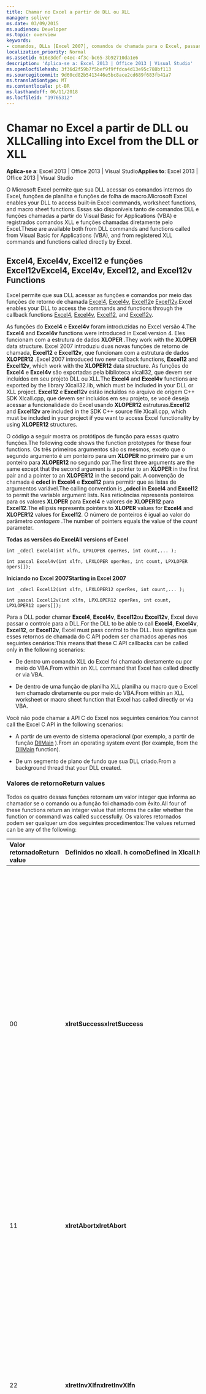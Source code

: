 ```yaml
---
title: Chamar no Excel a partir de DLL ou XLL
manager: soliver
ms.date: 03/09/2015
ms.audience: Developer
ms.topic: overview
keywords:
- comandos, DLLs [Excel 2007], comandos de chamada para o Excel, passando argumentos às funções da API C [Excel 2007], [Excel 2007], do excel de caixas de diálogo [excel 2007], invocação de invocação com caixas de diálogo, comandos [Excel 2007], acessíveis a partir da DLL/XLL, Excel4 funcionam [ Função de Excel12 do Excel 2007], [Excel 2007], XLCallVer funcionar argumento de operRes [Excel 2007], [Excel 2007], funções [Excel 2007], acessíveis a partir da DLL/XLL, Excel12v funcionam [Excel 2007], somente DLL funciona [Excel 2007], C API [Excel 2007], passando Contagem de argumentos, o argumento [Excel 2007], comandos [Excel 2007], chamando em versões internacionais, somente DLL comandos [Excel 2007], versões internacionais [Excel 2007], chamadas funções e comandos, XLLs [Excel 2007], ligações para Excel, Excel 4v função [ Excel 2007], xlfn argumento [Excel 2007], [Excel 2007], de funções chamando em versões internacionais
localization_priority: Normal
ms.assetid: 616e3def-e4ec-4f3c-bc65-3b92710da1e6
description: 'Aplica-se a: Excel 2013 | Office 2013 | Visual Studio'
ms.openlocfilehash: 3f36d2f59b7f5bef9f9ffdca4d13e95c788bf113
ms.sourcegitcommit: 9d60cd82b5413446e5bc8ace2cd689f683fb41a7
ms.translationtype: MT
ms.contentlocale: pt-BR
ms.lasthandoff: 06/11/2018
ms.locfileid: "19765312"
---
```

# <a name="calling-into-excel-from-the-dll-or-xll"></a><span data-ttu-id="5f956-104">Chamar no Excel a partir de DLL ou XLL</span><span class="sxs-lookup"><span data-stu-id="5f956-104">Calling into Excel from the DLL or XLL</span></span>

<span data-ttu-id="5f956-105">**Aplica-se a**: Excel 2013 | Office 2013 | Visual Studio</span><span class="sxs-lookup"><span data-stu-id="5f956-105">**Applies to**: Excel 2013 | Office 2013 | Visual Studio</span></span> 
  
<span data-ttu-id="5f956-106">O Microsoft Excel permite que sua DLL acessar os comandos internos do Excel, funções de planilha e funções de folha de macro.</span><span class="sxs-lookup"><span data-stu-id="5f956-106">Microsoft Excel enables your DLL to access built-in Excel commands, worksheet functions, and macro sheet functions.</span></span> <span data-ttu-id="5f956-107">Essas são disponíveis tanto de comandos DLL e funções chamadas a partir do Visual Basic for Applications (VBA) e registrados comandos XLL e funções chamadas diretamente pelo Excel.</span><span class="sxs-lookup"><span data-stu-id="5f956-107">These are available both from DLL commands and functions called from Visual Basic for Applications (VBA), and from registered XLL commands and functions called directly by Excel.</span></span>
  
## <a name="excel4-excel4v-excel12-and-excel12v-functions"></a><span data-ttu-id="5f956-108">Excel4, Excel4v, Excel12 e funções Excel12v</span><span class="sxs-lookup"><span data-stu-id="5f956-108">Excel4, Excel4v, Excel12, and Excel12v Functions</span></span>

<span data-ttu-id="5f956-109">Excel permite que sua DLL acessar as funções e comandos por meio das funções de retorno de chamada [Excel4](excel4-excel12.md), [Excel4v](excel4v-excel12v.md), [Excel12](excel4-excel12.md)e [Excel12v](excel4v-excel12v.md).</span><span class="sxs-lookup"><span data-stu-id="5f956-109">Excel enables your DLL to access the commands and functions through the callback functions [Excel4](excel4-excel12.md), [Excel4v](excel4v-excel12v.md), [Excel12](excel4-excel12.md), and [Excel12v](excel4v-excel12v.md).</span></span>
  
<span data-ttu-id="5f956-110">As funções do **Excel4** e **Excel4v** foram introduzidas no Excel versão 4.</span><span class="sxs-lookup"><span data-stu-id="5f956-110">The **Excel4** and **Excel4v** functions were introduced in Excel version 4.</span></span> <span data-ttu-id="5f956-111">Eles funcionam com a estrutura de dados **XLOPER** .</span><span class="sxs-lookup"><span data-stu-id="5f956-111">They work with the **XLOPER** data structure.</span></span> <span data-ttu-id="5f956-112">Excel 2007 introduziu duas novas funções de retorno de chamada, **Excel12** e **Excel12v**, que funcionam com a estrutura de dados **XLOPER12** .</span><span class="sxs-lookup"><span data-stu-id="5f956-112">Excel 2007 introduced two new callback functions, **Excel12** and **Excel12v**, which work with the **XLOPER12** data structure.</span></span> <span data-ttu-id="5f956-113">As funções do **Excel4** e **Excel4v** são exportadas pela biblioteca xlcall32, que devem ser incluídos em seu projeto DLL ou XLL.</span><span class="sxs-lookup"><span data-stu-id="5f956-113">The **Excel4** and **Excel4v** functions are exported by the library Xlcall32.lib, which must be included in your DLL or XLL project.</span></span> <span data-ttu-id="5f956-114">**Excel12** e **Excel12v** estão incluídos no arquivo de origem C++ SDK Xlcall.cpp, que devem ser incluídos em seu projeto, se você deseja acessar a funcionalidade do Excel usando **XLOPER12** estruturas.</span><span class="sxs-lookup"><span data-stu-id="5f956-114">**Excel12** and **Excel12v** are included in the SDK C++ source file Xlcall.cpp, which must be included in your project if you want to access Excel functionality by using **XLOPER12** structures.</span></span> 
  
<span data-ttu-id="5f956-115">O código a seguir mostra os protótipos de função para essas quatro funções.</span><span class="sxs-lookup"><span data-stu-id="5f956-115">The following code shows the function prototypes for these four functions.</span></span> <span data-ttu-id="5f956-116">Os três primeiros argumentos são os mesmos, exceto que o segundo argumento é um ponteiro para um **XLOPER** no primeiro par e um ponteiro para **XLOPER12** no segundo par.</span><span class="sxs-lookup"><span data-stu-id="5f956-116">The first three arguments are the same except that the second argument is a pointer to an **XLOPER** in the first pair and a pointer to an **XLOPER12** in the second pair.</span></span> <span data-ttu-id="5f956-117">A convenção de chamada é **cdecl** in **Excel4** e **Excel12** para permitir que as listas de argumentos variável.</span><span class="sxs-lookup"><span data-stu-id="5f956-117">The calling convention is **_cdecl** in **Excel4** and **Excel12** to permit the variable argument lists.</span></span> <span data-ttu-id="5f956-118">Nas reticências representa ponteiros para os valores **XLOPER** para **Excel4** e valores de **XLOPER12** para **Excel12**.</span><span class="sxs-lookup"><span data-stu-id="5f956-118">The ellipsis represents pointers to **XLOPER** values for **Excel4** and **XLOPER12** values for **Excel12**.</span></span> <span data-ttu-id="5f956-119">O número de ponteiros é igual ao valor do parâmetro _contagem_ .</span><span class="sxs-lookup"><span data-stu-id="5f956-119">The number of pointers equals the value of the  _count_ parameter.</span></span> 
  
<span data-ttu-id="5f956-120">**Todas as versões do Excel**</span><span class="sxs-lookup"><span data-stu-id="5f956-120">**All versions of Excel**</span></span>
  
 `int _cdecl Excel4(int xlfn, LPXLOPER operRes, int count,... );`
  
 `int pascal Excel4v(int xlfn, LPXLOPER operRes, int count, LPXLOPER opers[]);`
  
<span data-ttu-id="5f956-121">**Iniciando no Excel 2007**</span><span class="sxs-lookup"><span data-stu-id="5f956-121">**Starting in Excel 2007**</span></span>
  
 `int _cdecl Excel12(int xlfn, LPXLOPER12 operRes, int count,... );`
  
 `int pascal Excel12v(int xlfn, LPXLOPER12 operRes, int count, LPXLOPER12 opers[]);`
  
<span data-ttu-id="5f956-122">Para a DLL poder chamar **Excel4**, **Excel4v**, **Excel12**ou **Excel12v**, Excel deve passar o controle para a DLL.</span><span class="sxs-lookup"><span data-stu-id="5f956-122">For the DLL to be able to call **Excel4**, **Excel4v**, **Excel12**, or **Excel12v**, Excel must pass control to the DLL.</span></span> <span data-ttu-id="5f956-123">Isso significa que esses retornos de chamada do C API podem ser chamados apenas nos seguintes cenários:</span><span class="sxs-lookup"><span data-stu-id="5f956-123">This means that these C API callbacks can be called only in the following scenarios:</span></span>
  
- <span data-ttu-id="5f956-124">De dentro um comando XLL do Excel foi chamado diretamente ou por meio do VBA.</span><span class="sxs-lookup"><span data-stu-id="5f956-124">From within an XLL command that Excel has called directly or via VBA.</span></span>
    
- <span data-ttu-id="5f956-125">De dentro de uma função de planilha XLL planilha ou macro que o Excel tem chamado diretamente ou por meio do VBA.</span><span class="sxs-lookup"><span data-stu-id="5f956-125">From within an XLL worksheet or macro sheet function that Excel has called directly or via VBA.</span></span>
    
<span data-ttu-id="5f956-126">Você não pode chamar a API C do Excel nos seguintes cenários:</span><span class="sxs-lookup"><span data-stu-id="5f956-126">You cannot call the Excel C API in the following scenarios:</span></span>
  
- <span data-ttu-id="5f956-127">A partir de um evento de sistema operacional (por exemplo, a partir de função [DllMain](http://msdn.microsoft.com/library/base.dllmain%28Office.15%29.aspx) ).</span><span class="sxs-lookup"><span data-stu-id="5f956-127">From an operating system event (for example, from the [DllMain](http://msdn.microsoft.com/library/base.dllmain%28Office.15%29.aspx) function).</span></span> 
    
- <span data-ttu-id="5f956-128">De um segmento de plano de fundo que sua DLL criado.</span><span class="sxs-lookup"><span data-stu-id="5f956-128">From a background thread that your DLL created.</span></span>
    
### <a name="return-values"></a><span data-ttu-id="5f956-129">Valores de retorno</span><span class="sxs-lookup"><span data-stu-id="5f956-129">Return values</span></span>

<span data-ttu-id="5f956-130">Todos os quatro dessas funções retornam um valor integer que informa ao chamador se o comando ou a função foi chamado com êxito.</span><span class="sxs-lookup"><span data-stu-id="5f956-130">All four of these functions return an integer value that informs the caller whether the function or command was called successfully.</span></span> <span data-ttu-id="5f956-131">Os valores retornados podem ser qualquer um dos seguintes procedimentos:</span><span class="sxs-lookup"><span data-stu-id="5f956-131">The values returned can be any of the following:</span></span>
  
|<span data-ttu-id="5f956-132">**Valor retornado**</span><span class="sxs-lookup"><span data-stu-id="5f956-132">**Return value**</span></span>|<span data-ttu-id="5f956-133">**Definidos no xlcall. h como**</span><span class="sxs-lookup"><span data-stu-id="5f956-133">**Defined in Xlcall.h as**</span></span>|<span data-ttu-id="5f956-134">**Descrição**</span><span class="sxs-lookup"><span data-stu-id="5f956-134">**Description**</span></span>|
|:-----|:-----|:-----|
|<span data-ttu-id="5f956-135">0</span><span class="sxs-lookup"><span data-stu-id="5f956-135">0</span></span>  <br/> |<span data-ttu-id="5f956-136">**xlretSuccess**</span><span class="sxs-lookup"><span data-stu-id="5f956-136">**xlretSuccess**</span></span> <br/> |<span data-ttu-id="5f956-137">A função ou o comando foi executada com êxito.</span><span class="sxs-lookup"><span data-stu-id="5f956-137">The function or command executed successfully.</span></span> <span data-ttu-id="5f956-138">Isso significa que a execução foi sem erros.</span><span class="sxs-lookup"><span data-stu-id="5f956-138">This does not mean that the execution was error free.</span></span> <span data-ttu-id="5f956-139">Por exemplo, **Excel4** poderia retornar **xlretSuccess** ao chamar a função **Localizar**, embora ele avaliado para **#VALUE!**</span><span class="sxs-lookup"><span data-stu-id="5f956-139">For example, **Excel4** could return **xlretSuccess** when calling the function **FIND**, even though it evaluated to **#VALUE!**</span></span> <span data-ttu-id="5f956-140">porque o texto de pesquisa não pôde ser encontrado.</span><span class="sxs-lookup"><span data-stu-id="5f956-140">because the search text could not be found.</span></span> <span data-ttu-id="5f956-141">Você deve inspecionar o tipo e o valor retornado **XLOPER/XLOPER12** onde isso é uma possibilidade.</span><span class="sxs-lookup"><span data-stu-id="5f956-141">You should inspect the type and value of the returned **XLOPER/XLOPER12** where this is a possibility.</span></span>  <br/> |
|<span data-ttu-id="5f956-142">1</span><span class="sxs-lookup"><span data-stu-id="5f956-142">1</span></span>  <br/> |<span data-ttu-id="5f956-143">**xlretAbort**</span><span class="sxs-lookup"><span data-stu-id="5f956-143">**xlretAbort**</span></span> <br/> |<span data-ttu-id="5f956-144">Uma macro de comando foi interrompida pelo usuário clicar no botão **Cancelar** ou pressionando a tecla ESC.</span><span class="sxs-lookup"><span data-stu-id="5f956-144">A command macro was stopped by the user clicking the **CANCEL** button or pressing the ESC key.</span></span>  <br/> |
|<span data-ttu-id="5f956-145">2</span><span class="sxs-lookup"><span data-stu-id="5f956-145">2</span></span>  <br/> |<span data-ttu-id="5f956-146">**xlretInvXlfn**</span><span class="sxs-lookup"><span data-stu-id="5f956-146">**xlretInvXlfn**</span></span> <br/> |<span data-ttu-id="5f956-147">A função fornecida ou o código do comando não é válido.</span><span class="sxs-lookup"><span data-stu-id="5f956-147">The supplied function or command code is not valid.</span></span> <span data-ttu-id="5f956-148">Esse erro pode ocorrer quando a função de chamada não tem permissão para chamar a função ou o comando.</span><span class="sxs-lookup"><span data-stu-id="5f956-148">This error can occur when the calling function does not have permission to call the function or command.</span></span> <span data-ttu-id="5f956-149">Por exemplo, uma função de planilha não é possível chamar uma função de informações de folha de macro ou uma função de comando.</span><span class="sxs-lookup"><span data-stu-id="5f956-149">For example, a worksheet function cannot call a macro sheet information function or a command function.</span></span>  <br/> |
|<span data-ttu-id="5f956-150">4</span><span class="sxs-lookup"><span data-stu-id="5f956-150">4</span></span>  <br/> |<span data-ttu-id="5f956-151">**xlretInvCount**</span><span class="sxs-lookup"><span data-stu-id="5f956-151">**xlretInvCount**</span></span> <br/> |<span data-ttu-id="5f956-152">O número de argumentos fornecidos na chamada não está correto.</span><span class="sxs-lookup"><span data-stu-id="5f956-152">The number of arguments supplied in the call is not correct.</span></span>  <br/> |
|<span data-ttu-id="5f956-153">8</span><span class="sxs-lookup"><span data-stu-id="5f956-153">8</span></span>  <br/> |<span data-ttu-id="5f956-154">**xlretInvXloper**</span><span class="sxs-lookup"><span data-stu-id="5f956-154">**xlretInvXloper**</span></span> <br/> |<span data-ttu-id="5f956-155">Um ou mais dos valores do argumento **XLOPER** ou **XLOPER12** estão formado incorretamente ou preenchido.</span><span class="sxs-lookup"><span data-stu-id="5f956-155">One or more of the argument **XLOPER** or **XLOPER12** values are not properly formed or populated.</span></span>  <br/> |
|<span data-ttu-id="5f956-156">16</span><span class="sxs-lookup"><span data-stu-id="5f956-156">16</span></span>  <br/> |<span data-ttu-id="5f956-157">**xlretStackOvfl**</span><span class="sxs-lookup"><span data-stu-id="5f956-157">**xlretStackOvfl**</span></span> <br/> |<span data-ttu-id="5f956-158">Excel detectado um risco que a operação talvez sua pilha de estouro e, portanto, não tivesse chamado a função.</span><span class="sxs-lookup"><span data-stu-id="5f956-158">Excel detected a risk that the operation might overflow its stack and, therefore, did not call the function.</span></span>  <br/> |
|<span data-ttu-id="5f956-159">32</span><span class="sxs-lookup"><span data-stu-id="5f956-159">32</span></span>  <br/> |<span data-ttu-id="5f956-160">**xlretFailed**</span><span class="sxs-lookup"><span data-stu-id="5f956-160">**xlretFailed**</span></span> <br/> |<span data-ttu-id="5f956-161">O comando ou função falhou por uma razão não descrita por um dos outros valores de retorno.</span><span class="sxs-lookup"><span data-stu-id="5f956-161">The command or function failed for a reason not described by one of the other return values.</span></span> <span data-ttu-id="5f956-162">Uma operação que exija muita memória, por exemplo, falhará com esse erro.</span><span class="sxs-lookup"><span data-stu-id="5f956-162">An operation that would require too much memory, for example, would fail with this error.</span></span> <span data-ttu-id="5f956-163">Isso pode acontecer durante uma tentativa de converter uma referência muito grande para uma matriz de **xltypeMulti** usando a função [xlCoerce](http://msdn.microsoft.com/library/guid_9d47c16c-a7e7-4998-b594-9cf001827b7b%28Office.15%29.aspx) .</span><span class="sxs-lookup"><span data-stu-id="5f956-163">This could happen during an attempt to convert a very large reference to an **xltypeMulti** array by using the [xlCoerce](http://msdn.microsoft.com/library/guid_9d47c16c-a7e7-4998-b594-9cf001827b7b%28Office.15%29.aspx) function.</span></span>  <br/> |
|<span data-ttu-id="5f956-164">64</span><span class="sxs-lookup"><span data-stu-id="5f956-164">64</span></span>  <br/> |<span data-ttu-id="5f956-165">**xlretUncalced**</span><span class="sxs-lookup"><span data-stu-id="5f956-165">**xlretUncalced**</span></span> <br/> |<span data-ttu-id="5f956-166">A operação tentou recuperar o valor de uma célula não calculada.</span><span class="sxs-lookup"><span data-stu-id="5f956-166">The operation attempted to retrieve the value of an uncalculated cell.</span></span> <span data-ttu-id="5f956-167">Para preservar a integridade de recálculo no Excel, funções de planilha não têm permissão para fazer isso.</span><span class="sxs-lookup"><span data-stu-id="5f956-167">To preserve recalculation integrity in Excel, worksheet functions are not permitted to do this.</span></span> <span data-ttu-id="5f956-168">Entretanto, as funções e comandos XLL registrado como funções de folha de macro têm permissão para acessar valores de células não calculadas.</span><span class="sxs-lookup"><span data-stu-id="5f956-168">However, XLL commands and functions registered as macro sheet functions are permitted to access uncalculated cell values.</span></span>  <br/> |
|<span data-ttu-id="5f956-169">128</span><span class="sxs-lookup"><span data-stu-id="5f956-169">128</span></span>  <br/> |<span data-ttu-id="5f956-170">**xlretNotThreadSafe**</span><span class="sxs-lookup"><span data-stu-id="5f956-170">**xlretNotThreadSafe**</span></span> <br/> |<span data-ttu-id="5f956-171">(Começando no Excel 2007) Uma função de planilha XLL registrada como thread-safe tentou chamar uma função da API C que não seja thread-safe.</span><span class="sxs-lookup"><span data-stu-id="5f956-171">(Starting in Excel 2007) An XLL worksheet function registered as thread safe attempted to call a C API function that is not thread safe.</span></span> <span data-ttu-id="5f956-172">Por exemplo, uma função thread-safe não é possível chamar a função XLM **xlfGetCell**.</span><span class="sxs-lookup"><span data-stu-id="5f956-172">For example, a thread-safe function cannot call the XLM function **xlfGetCell**.</span></span>  <br/> |
|<span data-ttu-id="5f956-173">256</span><span class="sxs-lookup"><span data-stu-id="5f956-173">256</span></span>  <br/> |<span data-ttu-id="5f956-174">**xlRetInvAsynchronousContext**</span><span class="sxs-lookup"><span data-stu-id="5f956-174">**xlRetInvAsynchronousContext**</span></span> <br/> |<span data-ttu-id="5f956-175">(Começando no Excel 2010) O identificador de função assíncronas é inválido.</span><span class="sxs-lookup"><span data-stu-id="5f956-175">(Starting in Excel 2010) The asynchronous function handle is invalid.</span></span>  <br/> |
|<span data-ttu-id="5f956-176">512</span><span class="sxs-lookup"><span data-stu-id="5f956-176">512</span></span>  <br/> |<span data-ttu-id="5f956-177">**xlretNotClusterSafe**</span><span class="sxs-lookup"><span data-stu-id="5f956-177">**xlretNotClusterSafe**</span></span> <br/> |<span data-ttu-id="5f956-178">(Começando no Excel 2010) A chamada não é suportada em clusters.</span><span class="sxs-lookup"><span data-stu-id="5f956-178">(Starting in Excel 2010) The call is not supported on clusters.</span></span>  <br/> |
   
<span data-ttu-id="5f956-179">Se a função retornará um dos valores de falha na tabela (ou seja, ele não retorna **xlretSuccess**), o valor de retorno **XLOPER** ou **XLOPER12** também será definido **#VALUE!**.</span><span class="sxs-lookup"><span data-stu-id="5f956-179">If the function returns one of the failure values in the table (that is, it does not return **xlretSuccess**), the **XLOPER** or **XLOPER12** return value will also be set to **#VALUE!**.</span></span> <span data-ttu-id="5f956-180">Em certas circunstâncias, por isso pode ser um teste suficiente de sucesso, mas lembre-se de que uma chamada pode retornar ambas as **xlretSuccess** de verificação e **#VALUE!**.</span><span class="sxs-lookup"><span data-stu-id="5f956-180">In certain circumstances, checking for this might be a sufficient test of success, but you should note that a call can return both **xlretSuccess** and **#VALUE!**.</span></span>
  
<span data-ttu-id="5f956-181">Se uma chamada para os resultados da API C no **xlretUncalced** ou **xlretAbort**, seu código DLL ou XLL deve retornar controle para o Excel antes de fazer qualquer outras chamadas de API C (além de chamadas para a função de [xlfree](http://msdn.microsoft.com/library/guid_8ce2eef2-0138-495d-b6cb-bbb727a3cda4%28Office.15%29.aspx) para liberar memória alocada para Excel recursos nos valores **XLOPER** e **XLOPER12** ).</span><span class="sxs-lookup"><span data-stu-id="5f956-181">If a call to the C API results in either **xlretUncalced** or **xlretAbort**, your DLL or XLL code should return control to Excel before making any other C API calls (other than calls to the [xlfree](http://msdn.microsoft.com/library/guid_8ce2eef2-0138-495d-b6cb-bbb727a3cda4%28Office.15%29.aspx) function to release Excel-allocated memory resources in **XLOPER** and **XLOPER12** values).</span></span> 
  
### <a name="command-or-function-enumeration-argument-xlfn"></a><span data-ttu-id="5f956-182">Comando ou argumento de enumeração de função: xlfn</span><span class="sxs-lookup"><span data-stu-id="5f956-182">Command or Function Enumeration Argument: xlfn</span></span>

<span data-ttu-id="5f956-183">O argumento _xlfn_ é o primeiro argumento para o retorno de chamada funciona e é um inteiro assinado de 32 bits.</span><span class="sxs-lookup"><span data-stu-id="5f956-183">The  _xlfn_ argument is the first argument to the callback functions and is a 32-bit signed integer.</span></span> <span data-ttu-id="5f956-184">Seu valor deve ser uma das enumerações função ou comando definidas no arquivo de cabeçalho do SDK xlcall. h, conforme mostrado no exemplo a seguir.</span><span class="sxs-lookup"><span data-stu-id="5f956-184">Its value should be one of the function or command enumerations defined in the SDK header file Xlcall.h, as shown in the following example.</span></span> 
  
```cs
// Excel function numbers. 
#define xlfCount 0
#define xlfIsna 2
#define xlfIserror 3
#define xlfSum 4
#define xlfAverage 5
#define xlfMin 6
#define xlfMax 7
#define xlfRow 8
#define xlfColumn 9
#define xlfNa 10
...
// Excel command numbers. 
#define xlcBeep (0 | xlCommand)
#define xlcOpen (1 | xlCommand)
#define xlcOpenLinks (2 | xlCommand)
#define xlcCloseAll (3 | xlCommand)
#define xlcSave (4 | xlCommand)
#define xlcSaveAs (5 | xlCommand)
#define xlcFileDelete (6 | xlCommand)
#define xlcPageSetup (7 | xlCommand)
#define xlcPrint (8 | xlCommand)
#define xlcPrinterSetup (9 | xlCommand)
...
```

<span data-ttu-id="5f956-185">Folha de macro e planilha de todas as funções estão no intervalo de 0 (**xlfCount**) a 0x0fff hexadecimal, embora as mais altas atribuído número no Excel 2013 é 547 decimal, 0x0223 hexadecimal (**xlfFloor_precise**).</span><span class="sxs-lookup"><span data-stu-id="5f956-185">All worksheet and macro sheet functions are in the range from 0 (**xlfCount**) through 0x0fff hexadecimal, although the highest assigned number in Excel 2013 is 547 decimal, 0x0223 hexadecimal (**xlfFloor_precise**).</span></span>
  
<span data-ttu-id="5f956-186">Todas as funções de comando estão no intervalo entre 0x8000 hexadecimal (**xlcBeep**) por meio de 0x8fff hexadecimal, embora o maior número atribuído no Excel 2013 seja 0x8328 hexadecimal (**xlcHideallInkannots**).</span><span class="sxs-lookup"><span data-stu-id="5f956-186">All command functions are in the range from 0x8000 hexadecimal (**xlcBeep**) through 0x8fff hexadecimal, although the highest assigned number in Excel 2013 is 0x8328 hexadecimal (**xlcHideallInkannots**).</span></span> <span data-ttu-id="5f956-187">Esses são definidos no arquivo de cabeçalho como `(n | xlCommand)` onde `n` é um número decimal, maior ou igual a 0 e **xlCommand** é definido como 0x8000 hexadecimal.</span><span class="sxs-lookup"><span data-stu-id="5f956-187">These are defined in the header file as  `(n | xlCommand)` where  `n` is a decimal number greater than or equal to 0 and **xlCommand** is defined as 0x8000 hexadecimal.</span></span> 
  
### <a name="invoking-excel-commands-that-use-dialog-boxes"></a><span data-ttu-id="5f956-188">Comandos do Excel que usam caixas de diálogo de invocação</span><span class="sxs-lookup"><span data-stu-id="5f956-188">Invoking Excel Commands that Use Dialog Boxes</span></span>

<span data-ttu-id="5f956-189">Alguns dos códigos de comando correspondem às ações no Excel que usam caixas de diálogo.</span><span class="sxs-lookup"><span data-stu-id="5f956-189">Some of the command codes correspond to actions in Excel that use dialog boxes.</span></span> <span data-ttu-id="5f956-190">Por exemplo, **xlcFileDelete** usa um único argumento: um nome de arquivo ou uma máscara.</span><span class="sxs-lookup"><span data-stu-id="5f956-190">For example, **xlcFileDelete** takes a single argument: a file name or mask.</span></span> <span data-ttu-id="5f956-191">Isso pode ser chamado com a caixa de diálogo para que o usuário tem a oportunidade de cancelar ou modificar a operação de exclusão.</span><span class="sxs-lookup"><span data-stu-id="5f956-191">This can be invoked with the dialog box so that the user has the opportunity to cancel or modify the delete operation.</span></span> <span data-ttu-id="5f956-192">Ele também pode ser chamado sem a caixa de diálogo, caso em que o arquivo ou arquivos são excluídos sem nenhuma interação adicional, supondo que elas existirem, e o chamador tiver permissão.</span><span class="sxs-lookup"><span data-stu-id="5f956-192">It can also be called without the dialog box, in which case the file or files are deleted without any further interaction, assuming they exist and the caller has permission.</span></span> <span data-ttu-id="5f956-193">Para chamar esses comandos em seu formulário da caixa de diálogo, a enumeração de comando deve ser combinada usando a operação OR bit a bit com 0x1000 (**xlPrompt**).</span><span class="sxs-lookup"><span data-stu-id="5f956-193">To call such commands in their dialog box form, the command enumeration must be combined by using the bitwise OR operation with 0x1000 (**xlPrompt**).</span></span>
  
<span data-ttu-id="5f956-194">O exemplo de código a seguir exclui arquivos no diretório atual my_data a máscara de correspondência\*. bak, exibindo uma caixa de diálogo somente se o argumento for true.</span><span class="sxs-lookup"><span data-stu-id="5f956-194">The following code example deletes files in the current directory matching the mask my_data\*.bak, displaying a dialog box only if the argument is true.</span></span>
  
```cs
bool delete_my_backup_files(bool show_dialog)
{
    XLOPER12 xResult, xFilter;
    xFilter.xltype = xltypeStr;
    xFilter.val.str = L"\014my_data*.bak"; // String length: 14 octal
    int cmd;
    if(show_dialog)
        cmd = xlcFileDelete | xlPrompt;
    else
        cmd = xlcFileDelete;
// xResult should be Boolean TRUE if successful, in which
// case return true; otherwise, false.
    return (Excel12(cmd, &xResult, 1, &xFilter) == xlretSuccess
        && xResult.xltype == xltypeBool
        && xResult.val.xbool == 1);
}
```

### <a name="calling-functions-and-commands-in-international-versions"></a><span data-ttu-id="5f956-195">Chamando funções e comandos em versões internacionais</span><span class="sxs-lookup"><span data-stu-id="5f956-195">Calling Functions and Commands in International Versions</span></span>

<span data-ttu-id="5f956-196">Você pode configurar o Excel para exibir as funções e os nomes dos comandos XLM em uma variedade de idiomas.</span><span class="sxs-lookup"><span data-stu-id="5f956-196">You can configure Excel to display functions and XLM command names in a variety of languages.</span></span> <span data-ttu-id="5f956-197">Algumas funções e comandos do C API operam em cadeias de caracteres que são interpretadas como nomes de função ou comando.</span><span class="sxs-lookup"><span data-stu-id="5f956-197">Some C API commands and functions operate on strings that are interpreted as function or command names.</span></span> <span data-ttu-id="5f956-198">Por exemplo, **xlcFormula** leva um argumento de cadeia de caracteres que se destina a ser colocada em uma célula especificada.</span><span class="sxs-lookup"><span data-stu-id="5f956-198">For example, **xlcFormula** takes a string argument that is intended to be placed in a specified cell.</span></span> <span data-ttu-id="5f956-199">Para o add-in trabalhar com todas as configurações de idioma, você pode fornecer os nomes de cadeia de caracteres de inglês e definido o bit 0x2000 (**xlIntl**) na enumeração função ou comando.</span><span class="sxs-lookup"><span data-stu-id="5f956-199">For your add-in to work with all language settings, you can supply the English string names and set the bit 0x2000 (**xlIntl**) in the function or command enumeration.</span></span>
  
<span data-ttu-id="5f956-200">O exemplo de código a seguir coloca o equivalente do `=SUM(X1:X100)` na célula A2 na planilha ativa.</span><span class="sxs-lookup"><span data-stu-id="5f956-200">The following code example places the equivalent of  `=SUM(X1:X100)` in cell A2 on the active sheet.</span></span> <span data-ttu-id="5f956-201">Observe que ele usa a função Framework, **TempActiveRef**, para criar uma referência de externa **XLOPER**temporária.</span><span class="sxs-lookup"><span data-stu-id="5f956-201">Note that it uses the Framework function, **TempActiveRef**, to create a temporary external reference **XLOPER**.</span></span> <span data-ttu-id="5f956-202">A fórmula aparecerão em A2 no idioma correto determinado de localidade (por exemplo, `=SOMME(X1:X100)` se o idioma for francês).</span><span class="sxs-lookup"><span data-stu-id="5f956-202">The formula will appear in A2 in the correct locale-determined language (for example,  `=SOMME(X1:X100)` if the language is French).</span></span> 
  
```cs
int WINAPI InternationlExample(void)
{
    XLOPER12 xSum, xResult;
    xSum.xltype = xltypeStr;
    xSum.val.str = L"\015=SUM(X1:X100)";
    Excel12(xlcFormula | xlIntl, &xResult, 2,
        &xSum, TempActiveRef(2,2,1,1));
    return 1;
}

```

> [!NOTE]
> <span data-ttu-id="5f956-203">Como o resultado da chamada para **Excel12** não é necessário, zero (nulo) pode ser passado como o segundo argumento em vez do endereço de **xResult**.</span><span class="sxs-lookup"><span data-stu-id="5f956-203">Because the result of the call to **Excel12** is not required, zero (NULL) could be passed as the second argument instead of the address of **xResult**.</span></span> <span data-ttu-id="5f956-204">Isso é mais discutido na próxima seção.</span><span class="sxs-lookup"><span data-stu-id="5f956-204">This is discussed more in the next section.</span></span> 
  
### <a name="dll-only-functions-and-commands"></a><span data-ttu-id="5f956-205">Comandos e funções somente DLL</span><span class="sxs-lookup"><span data-stu-id="5f956-205">DLL-Only Functions and Commands</span></span>

<span data-ttu-id="5f956-206">Excel oferece suporte a um pequeno número de funções que só são acessíveis por um DLL ou XLL.</span><span class="sxs-lookup"><span data-stu-id="5f956-206">Excel supports a small number of functions that are only accessible from a DLL or XLL.</span></span> <span data-ttu-id="5f956-207">Esses são definidos no arquivo de cabeçalho como `(n | xlSpecial)` onde `n` é um número decimal, maior ou igual a 0 e `xlSpecial` é definido como 0x4000 hexadecimal.</span><span class="sxs-lookup"><span data-stu-id="5f956-207">These are defined in the header file as  `(n | xlSpecial)` where  `n` is a decimal number greater than or equal to 0 and  `xlSpecial` is defined as 0x4000 hexadecimal.</span></span> <span data-ttu-id="5f956-208">Essas funções são listadas na tabela a seguir e documentadas na [Referência do API de função](excel-xll-sdk-api-function-reference.md).</span><span class="sxs-lookup"><span data-stu-id="5f956-208">These functions are listed in the following table and documented in the [API Function Reference](excel-xll-sdk-api-function-reference.md).</span></span>
  
||||
|:-----|:-----|:-----|
|[<span data-ttu-id="5f956-209">xlFree</span><span class="sxs-lookup"><span data-stu-id="5f956-209">xlFree</span></span>](xlfree.md) <br/> |<span data-ttu-id="5f956-210">0</span><span class="sxs-lookup"><span data-stu-id="5f956-210">0</span></span> | <span data-ttu-id="5f956-211">xlSpecial</span><span class="sxs-lookup"><span data-stu-id="5f956-211">xlSpecial</span></span>  <br/> |<span data-ttu-id="5f956-212">Libera os recursos de memória alocada para Excel.</span><span class="sxs-lookup"><span data-stu-id="5f956-212">Frees Excel-allocated memory resources.</span></span>  <br/> |
|[<span data-ttu-id="5f956-213">xlStack</span><span class="sxs-lookup"><span data-stu-id="5f956-213">xlStack</span></span>](xlstack.md) <br/> |<span data-ttu-id="5f956-214">1</span><span class="sxs-lookup"><span data-stu-id="5f956-214">1</span></span> | <span data-ttu-id="5f956-215">xlSpecial</span><span class="sxs-lookup"><span data-stu-id="5f956-215">xlSpecial</span></span>  <br/> |<span data-ttu-id="5f956-216">Retorna o espaço livre na pilha de Excel.</span><span class="sxs-lookup"><span data-stu-id="5f956-216">Returns the free space on the Excel stack.</span></span>  <br/> |
|[<span data-ttu-id="5f956-217">xlCoerce</span><span class="sxs-lookup"><span data-stu-id="5f956-217">xlCoerce</span></span>](xlcoerce.md) <br/> |<span data-ttu-id="5f956-218">2</span><span class="sxs-lookup"><span data-stu-id="5f956-218">2</span></span> | <span data-ttu-id="5f956-219">xlSpecial</span><span class="sxs-lookup"><span data-stu-id="5f956-219">xlSpecial</span></span>  <br/> |<span data-ttu-id="5f956-220">Converte entre tipos **XLOPER** e **XLOPER12**</span><span class="sxs-lookup"><span data-stu-id="5f956-220">Converts between **XLOPER** and **XLOPER12** types</span></span>  <br/> |
|[<span data-ttu-id="5f956-221">xlSet</span><span class="sxs-lookup"><span data-stu-id="5f956-221">xlSet</span></span>](xlset.md) <br/> |<span data-ttu-id="5f956-222">3</span><span class="sxs-lookup"><span data-stu-id="5f956-222">3</span></span> | <span data-ttu-id="5f956-223">xlSpecial</span><span class="sxs-lookup"><span data-stu-id="5f956-223">xlSpecial</span></span>  <br/> |<span data-ttu-id="5f956-224">Fornece um método rápido de definir valores de célula.</span><span class="sxs-lookup"><span data-stu-id="5f956-224">Provides a fast method of setting cell values.</span></span>  <br/> |
|[<span data-ttu-id="5f956-225">xlSheetId</span><span class="sxs-lookup"><span data-stu-id="5f956-225">xlSheetId</span></span>](xlsheetid.md) <br/> |<span data-ttu-id="5f956-226">4</span><span class="sxs-lookup"><span data-stu-id="5f956-226">4</span></span> | <span data-ttu-id="5f956-227">xlSpecial</span><span class="sxs-lookup"><span data-stu-id="5f956-227">xlSpecial</span></span>  <br/> |<span data-ttu-id="5f956-228">Obtém um nome de planilha a partir de sua identificação de interno.</span><span class="sxs-lookup"><span data-stu-id="5f956-228">Obtains a worksheet name from its internal ID.</span></span>  <br/> |
|[<span data-ttu-id="5f956-229">xlSheetNm</span><span class="sxs-lookup"><span data-stu-id="5f956-229">xlSheetNm</span></span>](xlsheetnm.md) <br/> |<span data-ttu-id="5f956-230">5</span><span class="sxs-lookup"><span data-stu-id="5f956-230">5</span></span> | <span data-ttu-id="5f956-231">xlSpecial</span><span class="sxs-lookup"><span data-stu-id="5f956-231">xlSpecial</span></span>  <br/> |<span data-ttu-id="5f956-232">Obtém uma ID de planilha interna de seu nome.</span><span class="sxs-lookup"><span data-stu-id="5f956-232">Obtains a worksheet internal ID from its name.</span></span>  <br/> |
|[<span data-ttu-id="5f956-233">xlAbort</span><span class="sxs-lookup"><span data-stu-id="5f956-233">xlAbort</span></span>](xlabort.md) <br/> |<span data-ttu-id="5f956-234">6</span><span class="sxs-lookup"><span data-stu-id="5f956-234">6</span></span> | <span data-ttu-id="5f956-235">xlSpecial</span><span class="sxs-lookup"><span data-stu-id="5f956-235">xlSpecial</span></span>  <br/> |<span data-ttu-id="5f956-236">Verifica se o usuário clicou no botão **Cancelar** ou pressionada a tecla ESC.</span><span class="sxs-lookup"><span data-stu-id="5f956-236">Verifies whether the user clicked the **CANCEL** button or pressed the ESC key.</span></span>  <br/> |
|[<span data-ttu-id="5f956-237">xlGetInst</span><span class="sxs-lookup"><span data-stu-id="5f956-237">xlGetInst</span></span>](xlgetinst.md) <br/> |<span data-ttu-id="5f956-238">7</span><span class="sxs-lookup"><span data-stu-id="5f956-238">7</span></span> | <span data-ttu-id="5f956-239">xlSpecial</span><span class="sxs-lookup"><span data-stu-id="5f956-239">xlSpecial</span></span>  <br/> |<span data-ttu-id="5f956-240">Obtém o identificador de instância do Excel.</span><span class="sxs-lookup"><span data-stu-id="5f956-240">Gets the Excel instance handle.</span></span>  <br/> |
|[<span data-ttu-id="5f956-241">xlGetHwnd</span><span class="sxs-lookup"><span data-stu-id="5f956-241">xlGetHwnd</span></span>](xlgethwnd.md) <br/> |<span data-ttu-id="5f956-242">8</span><span class="sxs-lookup"><span data-stu-id="5f956-242">8</span></span> | <span data-ttu-id="5f956-243">xlSpecial</span><span class="sxs-lookup"><span data-stu-id="5f956-243">xlSpecial</span></span>  <br/> |<span data-ttu-id="5f956-244">Obtém o identificador da janela principal do Excel.</span><span class="sxs-lookup"><span data-stu-id="5f956-244">Gets the Excel main window handle.</span></span>  <br/> |
|[<span data-ttu-id="5f956-245">xlGetName</span><span class="sxs-lookup"><span data-stu-id="5f956-245">xlGetName</span></span>](xlgetname.md) <br/> |<span data-ttu-id="5f956-246">9</span><span class="sxs-lookup"><span data-stu-id="5f956-246">9</span></span> | <span data-ttu-id="5f956-247">xlSpecial</span><span class="sxs-lookup"><span data-stu-id="5f956-247">xlSpecial</span></span>  <br/> |<span data-ttu-id="5f956-248">Obtém o nome de arquivo e o caminho da DLL.</span><span class="sxs-lookup"><span data-stu-id="5f956-248">Gets the path and file name of the DLL.</span></span>  <br/> |
|[<span data-ttu-id="5f956-249">xlEnableXLMsgs</span><span class="sxs-lookup"><span data-stu-id="5f956-249">xlEnableXLMsgs</span></span>](xlenablexlmsgs.md) <br/> |<span data-ttu-id="5f956-250">10</span><span class="sxs-lookup"><span data-stu-id="5f956-250">10</span></span> | <span data-ttu-id="5f956-251">xlSpecial</span><span class="sxs-lookup"><span data-stu-id="5f956-251">xlSpecial</span></span>  <br/> |<span data-ttu-id="5f956-252">Essa função foi preterida e não são mais precisa ser chamado.</span><span class="sxs-lookup"><span data-stu-id="5f956-252">This function is deprecated and no longer needs to be called.</span></span>  <br/> |
|[<span data-ttu-id="5f956-253">xlDisableXLMsgs</span><span class="sxs-lookup"><span data-stu-id="5f956-253">xlDisableXLMsgs</span></span>](xldisablexlmsgs.md) <br/> |<span data-ttu-id="5f956-254">11</span><span class="sxs-lookup"><span data-stu-id="5f956-254">11</span></span> | <span data-ttu-id="5f956-255">xlSpecial</span><span class="sxs-lookup"><span data-stu-id="5f956-255">xlSpecial</span></span>  <br/> |<span data-ttu-id="5f956-256">Essa função foi preterida e não são mais precisa ser chamado.</span><span class="sxs-lookup"><span data-stu-id="5f956-256">This function is deprecated and no longer needs to be called.</span></span>  <br/> |
|[<span data-ttu-id="5f956-257">xlDefineBinaryName</span><span class="sxs-lookup"><span data-stu-id="5f956-257">xlDefineBinaryName</span></span>](xldefinebinaryname.md) <br/> |<span data-ttu-id="5f956-258">12</span><span class="sxs-lookup"><span data-stu-id="5f956-258">12</span></span> | <span data-ttu-id="5f956-259">xlSpecial</span><span class="sxs-lookup"><span data-stu-id="5f956-259">xlSpecial</span></span>  <br/> |<span data-ttu-id="5f956-260">Define um nome de armazenamento persistente de binários.</span><span class="sxs-lookup"><span data-stu-id="5f956-260">Defines a persistent binary storage name.</span></span>  <br/> |
|[<span data-ttu-id="5f956-261">xlGetBinaryName</span><span class="sxs-lookup"><span data-stu-id="5f956-261">xlGetBinaryName</span></span>](xlgetbinaryname.md) <br/> |<span data-ttu-id="5f956-262">13</span><span class="sxs-lookup"><span data-stu-id="5f956-262">13</span></span> | <span data-ttu-id="5f956-263">xlSpecial</span><span class="sxs-lookup"><span data-stu-id="5f956-263">xlSpecial</span></span>  <br/> |<span data-ttu-id="5f956-264">Obtém os dados de um nome armazenamento persistente de binários.</span><span class="sxs-lookup"><span data-stu-id="5f956-264">Gets a persistent binary storage name's data.</span></span>  <br/> |
   
## <a name="return-value-xloperxloper12-operres"></a><span data-ttu-id="5f956-265">Retornar o valor XLOPER/XLOPER12: operRes</span><span class="sxs-lookup"><span data-stu-id="5f956-265">Return value XLOPER/XLOPER12: operRes</span></span>

<span data-ttu-id="5f956-266">O argumento _operRes_ é o segundo argumento para os retornos de chamada e um ponteiro para um **XLOPER** (**Excel4** e **Excel4v**) ou **XLOPER12** (**Excel12** e **Excel12v**).</span><span class="sxs-lookup"><span data-stu-id="5f956-266">The  _operRes_ argument is the second argument to the callbacks and is a pointer to an **XLOPER** (**Excel4** and **Excel4v**) or **XLOPER12** (**Excel12** and **Excel12v**).</span></span> <span data-ttu-id="5f956-267">Depois de uma chamada bem sucedida, ele contém o valor de retorno da função ou do comando.</span><span class="sxs-lookup"><span data-stu-id="5f956-267">After a successful call, it contains the return value of the function or command.</span></span> <span data-ttu-id="5f956-268">**operRes** pode ser definido como zero (ponteiro NULL), se nenhum valor de retorno é necessário.</span><span class="sxs-lookup"><span data-stu-id="5f956-268">**operRes** can be set to zero (NULL pointer) if no return value is required.</span></span> <span data-ttu-id="5f956-269">O conteúdo anterior do **operRes** será sobrescrito para que qualquer memória apontada anteriormente deve ser liberada antes para a chamada para evitar vazamento de memória.</span><span class="sxs-lookup"><span data-stu-id="5f956-269">The previous contents of **operRes** are overwritten so that any memory previously pointed to must be freed before to the call to avoid memory leaks.</span></span> 
  
<span data-ttu-id="5f956-270">Se a função ou o comando não pode ser chamado (por exemplo, se os argumentos são incorretos), o **operRes** será definida como o erro **#VALUE!**.</span><span class="sxs-lookup"><span data-stu-id="5f956-270">If the function or command cannot be called (for example, if the arguments are incorrect), **operRes** is set to the error **#VALUE!**.</span></span> <span data-ttu-id="5f956-271">Um comando sempre retorna **booleano** **TRUE** se ele for bem-sucedido ou **FALSE** se ela falhou ou o usuário cancelou a ele.</span><span class="sxs-lookup"><span data-stu-id="5f956-271">A command always returns **Boolean** **TRUE** if it is successful, or **FALSE** if it failed or the user canceled it.</span></span> 
  
## <a name="number-of-subsequent-arguments-count"></a><span data-ttu-id="5f956-272">Número de argumentos subsequentes: contagem</span><span class="sxs-lookup"><span data-stu-id="5f956-272">Number of Subsequent Arguments: count</span></span>

<span data-ttu-id="5f956-273">O argumento _count_ é o terceiro argumento para os retornos de chamada e um inteiro assinado de 32 bits.</span><span class="sxs-lookup"><span data-stu-id="5f956-273">The  _count_ argument is the third argument to the callbacks and is a 32-bit signed integer.</span></span> <span data-ttu-id="5f956-274">Ela deve ser definida como o número de argumentos subsequentes, contado a partir de 1.</span><span class="sxs-lookup"><span data-stu-id="5f956-274">It should be set to the number of subsequent arguments, counting from 1.</span></span> <span data-ttu-id="5f956-275">Se um comando ou função não assumir nenhum argumento, ela deve ser definida como zero.</span><span class="sxs-lookup"><span data-stu-id="5f956-275">If a function or command takes no arguments, it should be set to zero.</span></span> <span data-ttu-id="5f956-276">No Microsoft Office Excel 2003, o número máximo de argumentos que pode ser realizadas por qualquer função é 30, embora a maioria levar a menos que isso.</span><span class="sxs-lookup"><span data-stu-id="5f956-276">In Microsoft Office Excel 2003, the maximum number of arguments that any function can take is 30, although most take fewer than this.</span></span> <span data-ttu-id="5f956-277">Iniciando no Excel 2007, o número máximo de argumentos que pode ser realizadas por qualquer função aumentou a 255.</span><span class="sxs-lookup"><span data-stu-id="5f956-277">Starting in Excel 2007, the maximum number of arguments that any function can take was increased to 255.</span></span> 
  
<span data-ttu-id="5f956-278">Com **Excel4** e **Excel12**, _count_ é o número de ponteiros para **XLOPER** ou **XLOPER12** valores que estão sendo passados.</span><span class="sxs-lookup"><span data-stu-id="5f956-278">With **Excel4** and **Excel12**,  _count_ is the number of pointers to **XLOPER** or **XLOPER12** values that are being passed.</span></span> <span data-ttu-id="5f956-279">Você deve ser muito cuidado para não passar essa _contagem_ de menos argumentos que o valor é definido como.</span><span class="sxs-lookup"><span data-stu-id="5f956-279">You should be very careful not to pass fewer arguments than the value that  _count_ is set to.</span></span> <span data-ttu-id="5f956-280">Isso resultará em Excel lendo com antecedência à pilha de e tentar processar valores **XLOPER** ou **XLOPER12** inválidos, que podem causar uma falha de aplicativo.</span><span class="sxs-lookup"><span data-stu-id="5f956-280">This would result in Excel reading ahead into the stack and trying to process invalid **XLOPER** or **XLOPER12** values, which could cause an application crash.</span></span> 
  
<span data-ttu-id="5f956-281">Com **Excel4v** e **Excel12v**, _count_ é o tamanho da matriz de ponteiros para valores **XLOPER** ou **XLOPER12** que está sendo passado como o argumento seguinte e final.</span><span class="sxs-lookup"><span data-stu-id="5f956-281">With **Excel4v** and **Excel12v**,  _count_ is the size of the array of pointers to **XLOPER** or **XLOPER12** values that is being passed as the next and final argument.</span></span> <span data-ttu-id="5f956-282">Novamente, você deve ser muito cuidado para não passe uma matriz de menor que elementos de _contagem_ no tamanho, como isso resultará nos limites da matriz sendo saturação.</span><span class="sxs-lookup"><span data-stu-id="5f956-282">Again, you should be very careful not to pass a smaller array than  _count_ elements in size, as this will result in the bounds of the array being overrun.</span></span> 
  
## <a name="passing-arguments-to-c-api-functions"></a><span data-ttu-id="5f956-283">Passagem de argumentos para funções da API C</span><span class="sxs-lookup"><span data-stu-id="5f956-283">Passing Arguments to C API Functions</span></span>

<span data-ttu-id="5f956-284">**Excel4** e **Excel12** levam comprimento variável listas de argumentos, após _contagem_, que são interpretadas como ponteiros para valores **XLOPER** e **XLOPER12** , respectivamente.</span><span class="sxs-lookup"><span data-stu-id="5f956-284">Both **Excel4** and **Excel12** take variable length argument lists, after  _count_, which are interpreted as pointers to **XLOPER** and **XLOPER12** values, respectively.</span></span> <span data-ttu-id="5f956-285">**Excel4v** e **Excel12v** entram em um único argumento, após _contagem_, que é um ponteiro para uma matriz de ponteiros para valores **XLOPER** no caso de **Excel4v**e **XLOPER12** valores no caso de **Excel12v**.</span><span class="sxs-lookup"><span data-stu-id="5f956-285">**Excel4v** and **Excel12v** take a single argument, after  _count_, which is a pointer to an array of pointers to **XLOPER** values in the case of **Excel4v**, and to **XLOPER12** values in the case of **Excel12v**.</span></span>
  
<span data-ttu-id="5f956-286">Formulários de matriz, **Excel4v** e **Excel12v**, permitem que você codificar uma chamada para a API C corretamente quando o número de argumentos é a variável.</span><span class="sxs-lookup"><span data-stu-id="5f956-286">The array forms, **Excel4v** and **Excel12v**, enable you to code a call to the C API cleanly when the number of arguments is variable.</span></span> <span data-ttu-id="5f956-287">O exemplo a seguir mostra uma função que usa uma matriz de tamanho variável de números e usa as funções de planilha do Excel, por meio da API C, para calcular a soma, média, mínima e máxima.</span><span class="sxs-lookup"><span data-stu-id="5f956-287">The following example shows a function that takes a variable-sized array of numbers and uses Excel worksheet functions, via the C API, to calculate the sum, average, minimum, and maximum.</span></span> 
  
```cs
void Excel12v_example(double *dbl_array, int size, double &sum, double &average, double &min, double &max)
{
// 30 is the limit in Excel 2003. 255 is the limit in Excel 2007.
// Use the lower limit to be safe, although it is better to make
// the function version-aware and use the correct limit.
    if(size < 1 || size > 30)
        return;
// Create an array of XLOPER12 values.
    XLOPER12 *xOpArray = (XLOPER12 *)malloc(size * sizeof(XLOPER12));
// Create an array of pointers to XLOPER12 values.
    LPXLOPER12 *xPtrArray =
        (LPXLOPER12 *)malloc(size * sizeof(LPXLOPER12));
// Initialize and populate the array of XLOPER12 values
// and set up the pointers in the pointer array.
    for(int i = 0; i < size; i++)
    {
        xOpArray[i].xltype = xltypeNum;
        xOpArray[i].val.num = dbl_array[i];
        xPtrArray[i] = xOpArray + i;
    }
    XLOPER12 xResult;
    int retval;
    int fn[4] = {xlfSum, xlfAverage, xlfMin, xlfMax};
    double *result_ptr[4] = {&sum, &average, &min, &max};
    for(i = 0; i < 4; i++)
    {
        retval = Excel12v(fn[i], &xResult, size, xPtrArray);
        if(retval == xlretSuccess && xResult.xltype == xltypeNum)
            *result_ptr[i] = xResult.val.num;
    }
    free(xPtrArray);
    free(xOpArray);
}

```

<span data-ttu-id="5f956-288">Substituindo referências aos valores **XLOPER12** com **XLOPER**e **Excel12v** com **Excel4v**, no código precedente for resultar em uma função que funcionaria com todas as versões do Excel.</span><span class="sxs-lookup"><span data-stu-id="5f956-288">Replacing references to **XLOPER12** values with **XLOPER**, and **Excel12v** with **Excel4v**, in the preceding code would result in a function that would work with all versions of Excel.</span></span> <span data-ttu-id="5f956-289">Essa operação das funções do Excel **soma**, **média**, **MIN**e **MAX** é tão simple que seria mais eficiente codificá-los em C e evitar a sobrecarga de preparar os argumentos e ligações para o Excel.</span><span class="sxs-lookup"><span data-stu-id="5f956-289">This operation of the Excel functions **SUM**, **AVERAGE**, **MIN**, and **MAX** is simple enough that it would be more efficient to code them in C and avoid the overhead of preparing the arguments and calling into Excel.</span></span> <span data-ttu-id="5f956-290">No entanto, muitas das funções do que Excel contém são mais complexas, tornando essa abordagem útil em alguns casos.</span><span class="sxs-lookup"><span data-stu-id="5f956-290">However, many of the functions Excel contains are more complex, making this approach useful in some cases.</span></span> 
  
<span data-ttu-id="5f956-291">O tópico [xlfRegister](http://msdn.microsoft.com/library/guid_c730124c-1886-4a0f-8f06-79763025537d%28Office.15%29.aspx) fornece outro exemplo de como trabalhar com **Excel4v** e **Excel12v**.</span><span class="sxs-lookup"><span data-stu-id="5f956-291">The [xlfRegister](http://msdn.microsoft.com/library/guid_c730124c-1886-4a0f-8f06-79763025537d%28Office.15%29.aspx) topic provides another example of working with **Excel4v** and **Excel12v**.</span></span> <span data-ttu-id="5f956-292">Ao registrar uma função de planilha XLL, você pode fornecer uma cadeia de caracteres descritiva para cada argumento usado na caixa de diálogo **Colar função** .</span><span class="sxs-lookup"><span data-stu-id="5f956-292">When registering an XLL worksheet function, you can supply a descriptive string for each argument that is used in the **Paste Function** dialog box.</span></span> <span data-ttu-id="5f956-293">Portanto, o número de argumentos total sendo fornecido para **xlfRegister** depende do número de argumentos que leva sua função XLL e irá variar de uma função para a próxima.</span><span class="sxs-lookup"><span data-stu-id="5f956-293">Therefore, the number of total arguments being supplied to **xlfRegister** depends on the number of arguments your XLL function takes and will vary from one function to the next.</span></span> 
  
<span data-ttu-id="5f956-294">Onde você sempre chamar uma função do C API ou comando com o mesmo número de argumentos, você deseja evitar a etapa extra de criação de uma matriz de ponteiros para os argumentos.</span><span class="sxs-lookup"><span data-stu-id="5f956-294">Where you always call a C API function or command with the same number of arguments, you want to avoid the extra step of creating an array of pointers for those arguments.</span></span> <span data-ttu-id="5f956-295">Nesses casos, é mais simples e limpo usar **Excel4** e **Excel12**.</span><span class="sxs-lookup"><span data-stu-id="5f956-295">In those cases, it is simpler and cleaner to use **Excel4** and **Excel12**.</span></span> <span data-ttu-id="5f956-296">Por exemplo, durante o registro de comandos e funções XLL, você precisará fornecer o nome de arquivo e caminho completo da DLL ou XLL.</span><span class="sxs-lookup"><span data-stu-id="5f956-296">For example, when registering XLL functions and commands, you need to supply the full path and file name of the DLL or XLL.</span></span> <span data-ttu-id="5f956-297">Você pode obter o nome de arquivo em uma chamada para **xlfGetName** e liberá-la com uma chamada para **xlFree**, conforme mostrado no exemplo a seguir para **Excel4** e **Excel12**.</span><span class="sxs-lookup"><span data-stu-id="5f956-297">You can obtain the file name in a call to **xlfGetName** and then release it with a call to **xlFree**, as shown in the following example for both **Excel4** and **Excel12**.</span></span>
  
```cs
XLOPER xDllName;
if(Excel4(xlfGetName, &xDllName, 0) == xlretSuccess)
{
    // Use the name, and 
    // then free the memory that Excel allocated for the string.
    Excel4(xlFree, 0, 1, &xDllName);
}
XLOPER12 xDllName;
if(Excel12(xlfGetName, &xDllName, 0) == xlretSuccess)
{
    // Use the name, and
    // then free the memory that Excel allocated for the string.
    Excel12(xlFree, 0, 1, &xDllName);
}

```

<span data-ttu-id="5f956-298">Na prática, a função, **Excel12v_example**, poderia ser codificada com mais eficiência, criando um único **xltypeMulti** **XLOPER12** argumento e chamando a API C usando-se **Excel12**, conforme mostrado no exemplo a seguir.</span><span class="sxs-lookup"><span data-stu-id="5f956-298">In practice, the function, **Excel12v_example**, could be coded more efficiently by creating a single **xltypeMulti** **XLOPER12** argument, and calling the C API by using **Excel12**, as shown in the following example.</span></span>
  
```cs
void Excel12_example(double *dbl_array, int size, double &sum, double &average, double &min, double &max)
{
// In this implementation, the upper limit is the largest
// single column array (equals 2^20, or 1048576, rows in Excel 2007).
    if(size < 1 || size > 1048576)
        return;
// Create an array of XLOPER12 values.
    XLOPER12 *xOpArray = (XLOPER12 *)malloc(size * sizeof(XLOPER12));
// Create and initialize an xltypeMulti array
// that represents a one-column array.
    XLOPER12 xOpMulti;
    xOpMulti.xltype = xltypeMulti;
    xOpMulti.val.array.lparray = xOpArray;
    xOpMulti.val.array.columns = 1;
    xOpMulti.val.array.rows = size;
// Initialize and populate the array of XLOPER12 values.
    for(int i = 0; i < size; i++)
    {
        xOpArray[i].xltype = xltypeNum;
        xOpArray[i].val.num = dbl_array[i];
    }
    XLOPER12 xResult;
    int fn[4] = {xlfSum, xlfAverage, xlfMin, xlfMax};
    double *result_ptr[4] = {&sum, &average, &min, &max};
    for(i = 0; i < 4; i++)
    {
        Excel12(fn[i], &xResult, 1, &xOpMulti);
        if(xResult.xltype == xltypeNum)
            *result_ptr[i] = xResult.val.num;
    }
    free(xOpArray);
}

```

> [!NOTE]
> <span data-ttu-id="5f956-299">Nesse caso, o valor de retorno do **Excel12** será ignorado.</span><span class="sxs-lookup"><span data-stu-id="5f956-299">In this case, the return value of **Excel12** is ignored.</span></span> <span data-ttu-id="5f956-300">Em vez disso, o código verifica a que o retornado **XLOPER12** é **xltypeNum** para determinar se a chamada foi bem-sucedida.</span><span class="sxs-lookup"><span data-stu-id="5f956-300">The code instead checks that the returned **XLOPER12** is **xltypeNum** to determine whether the call was successful.</span></span> 
  
## <a name="xlcallver"></a><span data-ttu-id="5f956-301">XLCallVer</span><span class="sxs-lookup"><span data-stu-id="5f956-301">XLCallVer</span></span>

<span data-ttu-id="5f956-302">Além dos retornos de chamada **Excel4**, **Excel4v**, **Excel12**e **Excel12v**, Excel exporta uma função **XLCallVer**, que retorna a versão da API C em execução no momento.</span><span class="sxs-lookup"><span data-stu-id="5f956-302">In addition to the callbacks **Excel4**, **Excel4v**, **Excel12**, and **Excel12v**, Excel exports a function **XLCallVer**, which returns the version of the C API currently running.</span></span>
  
<span data-ttu-id="5f956-303">O protótipo de função é da seguinte maneira:</span><span class="sxs-lookup"><span data-stu-id="5f956-303">The function prototype is as follows:</span></span>
  
 `int pascal XLCallVer(void);`
  
<span data-ttu-id="5f956-304">Você pode chamar essa função, que é thread-safe, de qualquer comando XLL ou função.</span><span class="sxs-lookup"><span data-stu-id="5f956-304">You can call this function, which is thread safe, from any XLL command or function.</span></span>
  
<span data-ttu-id="5f956-305">No Excel 97 até o Excel 2003, **XLCallVer** retorna 1280 = 0x0500 hex = 5 x 256, que indica a versão 5 do Excel.</span><span class="sxs-lookup"><span data-stu-id="5f956-305">In Excel 97 through Excel 2003, **XLCallVer** returns 1280 = 0x0500 hex = 5 x 256, which indicates Excel version 5.</span></span> <span data-ttu-id="5f956-306">Iniciando no Excel 2007, ele retorna hex 3072 = 0x0c00 = 12 x 256, que indica da mesma forma versão 12.</span><span class="sxs-lookup"><span data-stu-id="5f956-306">Starting in Excel 2007, it returns 3072 = 0x0c00 hex = 12 x 256, which similarly indicates version 12.</span></span>
  
<span data-ttu-id="5f956-307">Embora você possa usar isso para determinar se a nova API C está disponível em tempo de execução, talvez você prefira detectar a versão em execução do Excel usando `Excel4(xlfGetWorkspace, &version, 1, &arg)`, onde `arg` é um **XLOPER** numérico definido como 2.</span><span class="sxs-lookup"><span data-stu-id="5f956-307">Although you can use this to determine whether the new C API is available at run time, you might prefer to detect the running version of Excel by using  `Excel4(xlfGetWorkspace, &version, 1, &arg)`, where  `arg` is a numeric **XLOPER** set to 2.</span></span> <span data-ttu-id="5f956-308">A função retornará uma cadeia de caracteres **XLOPER**, versão, que pode ser forçada a um inteiro.</span><span class="sxs-lookup"><span data-stu-id="5f956-308">The function returns a string **XLOPER**, version, which can then be coerced to an integer.</span></span> <span data-ttu-id="5f956-309">O motivo para contar com a versão do Excel, em vez da versão do C API é que não existem diferenças entre o Excel 2000, Excel 2002 e Excel 2003 que seu suplemento talvez também precise detectar.</span><span class="sxs-lookup"><span data-stu-id="5f956-309">The reason for relying on the Excel version rather than the C API version is that there are differences between Excel 2000, Excel 2002, and Excel 2003 that your add-in may also need to detect.</span></span> <span data-ttu-id="5f956-310">Por exemplo, foram feitas alterações na precisão de algumas das funções estatísticas.</span><span class="sxs-lookup"><span data-stu-id="5f956-310">For example, changes were made to the accuracy of some of the statistics functions.</span></span>
  
## <a name="see-also"></a><span data-ttu-id="5f956-311">Confira também</span><span class="sxs-lookup"><span data-stu-id="5f956-311">See also</span></span>



[<span data-ttu-id="5f956-312">Criar XLLs</span><span class="sxs-lookup"><span data-stu-id="5f956-312">Creating XLLs</span></span>](creating-xlls.md)
  
[<span data-ttu-id="5f956-313">Acessar o código de XLL no Excel</span><span class="sxs-lookup"><span data-stu-id="5f956-313">Accessing XLL Code in Excel</span></span>](accessing-xll-code-in-excel.md)
  
[<span data-ttu-id="5f956-314">Excel XLL SDK API Function Reference</span><span class="sxs-lookup"><span data-stu-id="5f956-314">Excel XLL SDK API Function Reference</span></span>](excel-xll-sdk-api-function-reference.md)
  
[<span data-ttu-id="5f956-315">C API Callback Functions Excel4, Excel12</span><span class="sxs-lookup"><span data-stu-id="5f956-315">C API Callback Functions Excel4, Excel12</span></span>](c-api-callback-functions-excel4-excel12.md)
  
[<span data-ttu-id="5f956-316">Desenvolvimento de XLLs do Excel</span><span class="sxs-lookup"><span data-stu-id="5f956-316">Developing Excel XLLs</span></span>](developing-excel-xlls.md)

